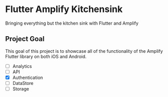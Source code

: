 # Flutter Amplify Kitchensink

Bringing everything but the kitchen sink with Flutter and Amplify

## Project Goal

This goal of this project is to showcase all of the functionality of the Amplify Flutter library on both iOS and Android.

- [ ] Analytics
- [ ] API
- [x] Authentication
- [ ] DataStore
- [ ] Storage
